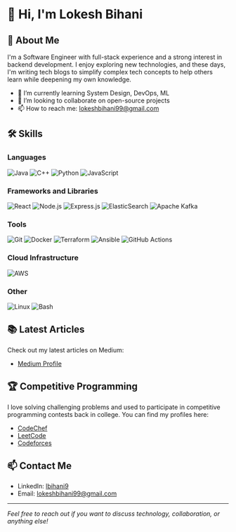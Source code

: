 # 👋 Hi, I'm Lokesh Bihani

<!--![Header Image or Banner](https://your-link-to-image.com)-->

## 🚀 About Me
I'm a Software Engineer with full-stack experience and a strong interest in backend development. I enjoy exploring new technologies, and these days, I'm writing tech blogs to simplify complex tech concepts to help others learn while deepening my own knowledge.

- 🌱 I’m currently learning System Design, DevOps, ML
- 👯 I’m looking to collaborate on open-source projects
- 📫 How to reach me: lokeshbihani99@gmail.com

## 🛠️ Skills

### Languages
![Java](https://img.shields.io/badge/Java-ED8B00?style=for-the-badge&logo=openjdk&logoColor=white)
![C++](https://img.shields.io/badge/C%2B%2B-00599C?style=for-the-badge&logo=c%2B%2B&logoColor=white)
![Python](https://img.shields.io/badge/Python-3670A0?style=for-the-badge&logo=python&logoColor=ffdd54)
![JavaScript](https://img.shields.io/badge/JavaScript-323330?style=for-the-badge&logo=javascript&logoColor=f7df1e)

### Frameworks and Libraries
![React](https://img.shields.io/badge/React-20232A?style=for-the-badge&logo=react&logoColor=61DAFB)
![Node.js](https://img.shields.io/badge/Node.js-339933?style=for-the-badge&logo=nodedotjs&logoColor=white)
![Express.js](https://img.shields.io/badge/Express.js-000000?style=for-the-badge&logo=express&logoColor=white)
![ElasticSearch](https://img.shields.io/badge/elasticsearch-yellow?style=for-the-badge&logo=elasticsearch&logoColor=white)
![Apache Kafka](https://img.shields.io/badge/Apache_Kafka-231F20?style=for-the-badge&logo=apache-kafka&logoColor=white)

### Tools
![Git](https://img.shields.io/badge/Git-F05032?style=for-the-badge&logo=git&logoColor=white)
![Docker](https://img.shields.io/badge/Docker-2496ED?style=for-the-badge&logo=docker&logoColor=white)
![Terraform](https://img.shields.io/badge/Terraform-623CE4?style=for-the-badge&logo=terraform&logoColor=white)
![Ansible](https://img.shields.io/badge/Ansible-EE0000?style=for-the-badge&logo=ansible&logoColor=white)
![GitHub Actions](https://img.shields.io/badge/GitHub_Actions-2088FF?style=for-the-badge&logo=github-actions&logoColor=white)

### Cloud Infrastructure
![AWS](https://img.shields.io/badge/Amazon_AWS-232F3E?style=for-the-badge&logo=amazon-aws&logoColor=white)

### Other
![Linux](https://img.shields.io/badge/Linux-FCC624?style=for-the-badge&logo=linux&logoColor=black)
![Bash](https://img.shields.io/badge/Bash-4EAA25?style=for-the-badge&logo=gnubash&logoColor=white)

## 📚 Latest Articles
Check out my latest articles on Medium:
- [Medium Profile](https://medium.com/@lokeshbihani99)

## 🏆 Competitive Programming
I love solving challenging problems and used to participate in competitive programming contests back in college. You can find my profiles here:
- [CodeChef](https://www.codechef.com/users/lbihani)
- [LeetCode](https://leetcode.com/u/lokeshbihani99/)
- [Codeforces](https://codeforces.com/profile/lbihani9)

## 📫 Contact Me
- LinkedIn: [lbihani9](https://www.linkedin.com/in/lbihani9/)
- Email: [lokeshbihani99@gmail.com](mailto:lokeshbihani99@gmail.com)
---

*Feel free to reach out if you want to discuss technology, collaboration, or anything else!*
